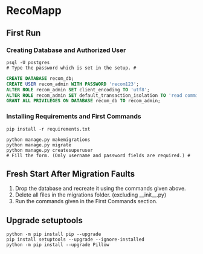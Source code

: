 # RecoMapp

## First Run

### Creating Database and Authorized User
```shell script
psql -U postgres
# Type the password which is set in the setup. #
```

```sql
CREATE DATABASE recom_db;
CREATE USER recom_admin WITH PASSWORD 'recom123';
ALTER ROLE recom_admin SET client_encoding TO 'utf8';
ALTER ROLE recom_admin SET default_transaction_isolation TO 'read committed';
GRANT ALL PRIVILEGES ON DATABASE recom_db TO recom_admin;
```

### Installing Requirements and First Commands
```shell script
pip install -r requirements.txt
```

```shell script
python manage.py makemigrations
python manage.py migrate
python manage.py createsuperuser
# Fill the form. (Only username and password fields are required.) #
```

## Fresh Start After Migration Faults
1. Drop the database and recreate it using the commands given above.
2. Delete all files in the migrations folder. (excluding \_\_init\_\_.py)
3. Run the commands given in the First Commands section.

## Upgrade setuptools
```shell script
python -m pip install pip --upgrade
pip install setuptools --upgrade --ignore-installed
python -m pip install --upgrade Pillow
```
